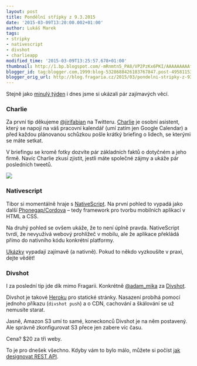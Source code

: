 ```yaml
---
layout: post
title: Pondělní střípky z 9.3.2015
date: '2015-03-09T13:20:00.002+01:00'
author: Lukáš Marek
tags:
- stripky
- nativescript
- divshot
- charlieapp
modified_time: '2015-03-09T13:25:57.678+01:00'
thumbnail: http://1.bp.blogspot.com/-mRnmtn5_PA8/VP2PzKx6PKI/AAAAAAAAAf0/uASEomFO8PM/s72-c/Screen%2BShot%2B2015-03-09%2Bat%2B12.53.55.png
blogger_id: tag:blogger.com,1999:blog-5328688426183767847.post-4958115397799822342
blogger_orig_url: http://blog.fragaria.cz/2015/03/pondelni-stripky-z-932015.html
---
```


Stejně jako [minulý
týden](http://blog.fragaria.cz/2015/03/pondelni-stripky.html) i dnes
jsme si ukázali pár zajímavých věcí.

<span id="more"></span>

### Charlie

Za první tip děkujeme [@jirifabian](https://twitter.com/jirifabian) na
Twitteru. [Charlie](https://charlieapp.com) je osobní asistent, který se
napojí na váš pracovní kalendář (umí zatím jen Google Calendar) a před
každou plánovanou schůzkou pošle krátký briefing o lidech, se kterými se
máte setkat.

V briefingu se kromě fotky dozvíte pár základních faktů o dotyčném a
jeho firmě. Navíc Charlie zkusí zjistit, jestli máte společné zájmy a
ukáže pár posledních
tweetů.

[![](http://1.bp.blogspot.com/-mRnmtn5_PA8/VP2PzKx6PKI/AAAAAAAAAf0/uASEomFO8PM/s400/Screen%2BShot%2B2015-03-09%2Bat%2B12.53.55.png)](http://1.bp.blogspot.com/-mRnmtn5_PA8/VP2PzKx6PKI/AAAAAAAAAf0/uASEomFO8PM/s1600/Screen%2BShot%2B2015-03-09%2Bat%2B12.53.55.png)

### Nativescript

Tibor si momentálně hraje s
[NativeScript](https://www.nativescript.org/). Na první pohled to vypadá
jako další [Phonegap/Cordova](http://phonegap.com/) – tedy framework pro
tvorbu mobilních aplikací v HTML a CSS.

Na druhý pohled se ovšem ukáže, že to není úplně pravda. NativeScript
tvrdí, že nevyužívá webový prohlížeč v mobilu, ale že aplikace překládá
přímo do nativního kódu konkrétní platformy.

[Ukázky](https://www.nativescript.org/showcases) vypadají zajímavě (a
nativně). Pokud to někdo vyzkoušíte v praxi, dejte vědět\!

### Divshot

I za poslední tip jde dík mimo Fragarii. Konkrétně
[@adam\_mika](https://twitter.com/adam_mika) za
[Divshot](https://divshot.com).

Divshot je takové [Heroku](http://heroku.com/) pro statické stránky.
Nasazení probíhá pomocí jednoho příkazu (`divshot push`) a o CDN,
cachování a škálování se už nemusíte starat.

Jasně, Amazon S3 umí to samé, koneckonců Divshot je na něm postavený.
Ale správně zkonfigurovat S3 přece jen zabere víc času.

Cena? $20 za tři weby.

To je pro dnešek všechno. Kdyby vám to bylo málo, můžete si počíst [jak
designovat REST
API](http://www.vinaysahni.com/best-practices-for-a-pragmatic-restful-api).
